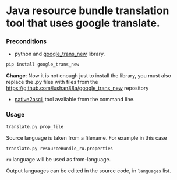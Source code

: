 # Java resource bundle translation tool that uses google translate.

### Preconditions

- python and [google_trans_new](https://pypi.org/project/google-trans-new/) library.

```bash
pip install google_trans_new
```

**Change**: Now it is not enough just to install the library, you must also replace the .py files with files from the https://github.com/lushan88a/google_trans_new repository

- [native2ascii](https://docs.oracle.com/javase/8/docs/technotes/tools/unix/native2ascii.html) tool available from the command line.

### Usage

```bash
translate.py prop_file
```

Source language is taken from a filename. For example in this case

```bash
translate.py resourceBundle_ru.properties
```

`ru` language will be used as from-language.

Output languages can be edited in the source code, in `languages` list.